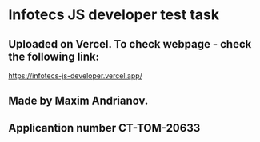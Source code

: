 # Infotecs JS developer test task

## Uploaded on Vercel. To check webpage - check the following link:
https://infotecs-js-developer.vercel.app/

## Made by Maxim Andrianov.
## Applicantion number СТ-ТОМ-20633
